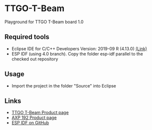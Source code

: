# TTGO-T-Beam
Playground for TTGO T-Beam board 1.0

## Required tools
- Eclipse IDE for C/C++ Developers Version: 2019-09 R (4.13.0) [(Link)](https://www.eclipse.org/downloads/download.php?file=/technology/epp/downloads/release/2019-09/R/eclipse-cpp-2019-09-R-win32-x86_64.zip)
- ESP IDF (using 4.0 branch). Copy the folder esp-idf parallel to the checked out repository

## Usage
- Import the project in the folder "Source" into Eclipse

## Links
- [TTGO T-Beam Product page](http://www.lilygo.cn/prod_view.aspx?TypeId=50033&Id=1074&FId=t3:50033:3)
- [AXP 192 Product page](http://www.x-powers.com/en.php/Info/product_detail/article_id/29)
- [ESP IDF on GitHub](https://github.com/espressif/esp-idf)

